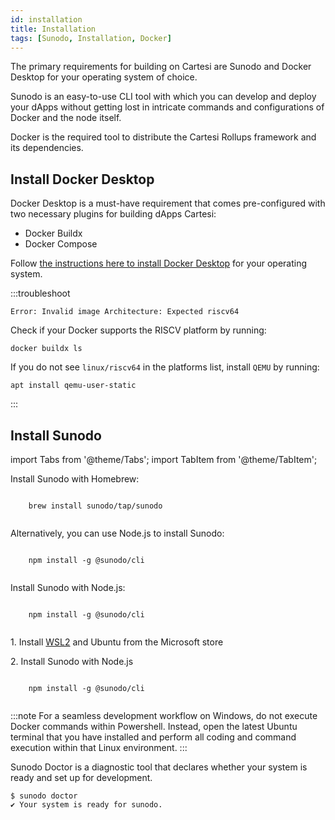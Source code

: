 ```yaml
---
id: installation
title: Installation
tags: [Sunodo, Installation, Docker]
---
```


The primary requirements for building on Cartesi are Sunodo and Docker Desktop for your operating system of choice.

Sunodo is an easy-to-use CLI tool with which you can develop and deploy your dApps without getting lost in intricate commands and configurations of Docker and the node itself.

Docker is the required tool to distribute the Cartesi Rollups framework and its dependencies.

## Install Docker Desktop

Docker Desktop is a must-have requirement that comes pre-configured with two necessary plugins for building dApps Cartesi:

- Docker Buildx
- Docker Compose

Follow [the instructions here to install Docker Desktop](https://www.docker.com/products/docker-desktop/) for your operating system.

:::troubleshoot

```
Error: Invalid image Architecture: Expected riscv64
```

Check if your Docker supports the RISCV platform by running:

```
docker buildx ls
```

If you do not see `linux/riscv64` in the platforms list, install `QEMU` by running:

```
apt install qemu-user-static
```

:::

## Install Sunodo

import Tabs from '@theme/Tabs';
import TabItem from '@theme/TabItem';

<Tabs>
  <TabItem value="macOS" label="macOS" default>
  <p>Install Sunodo with Homebrew:</p>
    <pre><code>
    brew install sunodo/tap/sunodo
    </code></pre>
    <p> Alternatively, you can use Node.js to install Sunodo:</p>
    <pre><code>
    npm install -g @sunodo/cli
    </code></pre>
  </TabItem>

  <TabItem value="Linux" label="Linux">
  <p>Install Sunodo with Node.js:</p>
    <pre><code>
    npm install -g @sunodo/cli
    </code></pre>
  </TabItem>

  <TabItem value="Windows" label="Windows">
    <p>1. Install <a href="https://learn.microsoft.com/en-us/windows/wsl/install">WSL2</a> and Ubuntu from the Microsoft store</p>
    <p>2. Install Sunodo with Node.js </p>
    <pre><code>
    npm install -g @sunodo/cli
    </code></pre>
  </TabItem>
</Tabs>

:::note
For a seamless development workflow on Windows, do not execute Docker commands within Powershell. Instead, open the latest Ubuntu terminal that you have installed and perform all coding and command execution within that Linux environment.
:::

Sunodo Doctor is a diagnostic tool that declares whether your system is ready and set up for development.

```shell
$ sunodo doctor
✔ Your system is ready for sunodo.
```
